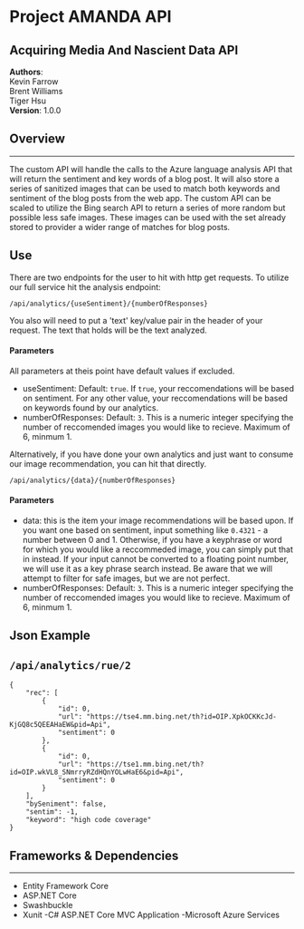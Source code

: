 
# Project AMANDA API
Acquiring Media And Nascient Data API
-----
**Authors**:<br>
Kevin Farrow <br>
Brent Williams <br>
Tiger Hsu <br>
**Version**: 1.0.0

## Overview
-----
The custom API will handle the calls to the Azure language analysis API that will return the sentiment and key words of a blog post. It will also store a series of sanitized images that can be used to match both keywords and sentiment of the blog posts from the web app. The custom API can be scaled to utilize the Bing search API to return a series of more random but possible less safe images. These images can be used with the set already stored to provider a wider range of matches for blog posts.


## Use
There are two endpoints for the user to hit with http get requests. To utilize our full service hit the analysis endpoint:
```
/api/analytics/{useSentiment}/{numberOfResponses}
```
You also will need to put a 'text' key/value pair in the header of your request. The text that holds will be the text analyzed.
#### Parameters
All parameters at theis point have default values if excluded.
- useSentiment: Default: `true`. If `true`, your reccomendations will be based on sentiment. For any other value, your reccomendations will be based on keywords found by our analytics.
- numberOfResponses: Default: `3`. This is a numeric integer specifying the number of reccomended images you would like to recieve. Maximum of 6, minmum 1.

Alternatively, if you have done your own analytics and just want to consume our image recommendation, you can hit that directly.
```
/api/analytics/{data}/{numberOfResponses}
```
#### Parameters
- data: this is the item your image recommendations will be based upon. If you want one based on sentiment, input something like `0.4321` - a number between 0 and 1. Otherwise, if you have a keyphrase or word for which you would like a reccommeded image, you can simply put that in instead. If your input cannot be converted to a floating point number, we will use it as a key phrase search instead. Be aware that we will attempt to filter for safe images, but we are not perfect.
- numberOfResponses: Default: `3`. This is a numeric integer specifying the number of reccomended images you would like to recieve. Maximum of 6, minmum 1.

## Json Example
`/api/analytics/rue/2`
-----
```
{
    "rec": [
        {
            "id": 0,
            "url": "https://tse4.mm.bing.net/th?id=OIP.XpkOCKKcJd-KjGQ8c5QEEAHaEW&pid=Api",
            "sentiment": 0
        },
        {
            "id": 0,
            "url": "https://tse1.mm.bing.net/th?id=OIP.wkVL8_SNmrryRZdHQnYOLwHaE6&pid=Api",
            "sentiment": 0
        }
    ],
    "bySeniment": false,
    "sentim": -1,
    "keyword": "high code coverage"
}
```

## Frameworks & Dependencies
-----
- Entity Framework Core
- ASP.NET Core
- Swashbuckle
- Xunit
-C# ASP.NET Core MVC Application
-Microsoft Azure Services